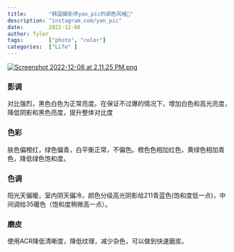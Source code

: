 ```yaml
---
title:       "韩国摄影师yan_pic的调色风格🌈"
description: "instagram.com/yan_pic"
date:        2022-12-08
author: Tyler
tags:        ["photo", "color"]
categories:  ["Life" ]
---
```

[![Screenshot 2022-12-08 at 2.11.25 PM.png](https://pic.jitudisk.com/public/2022/12/08/a63a80f3fa3c9.png)](https://pic.jitudisk.com/public/2022/12/08/a63a80f3fa3c9.png)
### 影调
对比强烈，黑色白色为正常亮度。在保证不过爆的情况下，增加白色和高光亮度，降低阴影和黑色亮度，提升整体对比度
### 色彩
肤色偏橙红，绿色偏青，白平衡正常，不偏色。橙色色相加红色，黄绿色相加青色，降低绿色饱和度。
### 色调
阳光天偏暖，室内阴天偏冷，颜色分级高光阴影给211青蓝色(饱和度低一点)，中间调给35暖色（饱和度稍微高一点）。
### 磨皮
使用ACR降低清晰度，降低纹理，减少杂色，可以做到快速磨皮。
